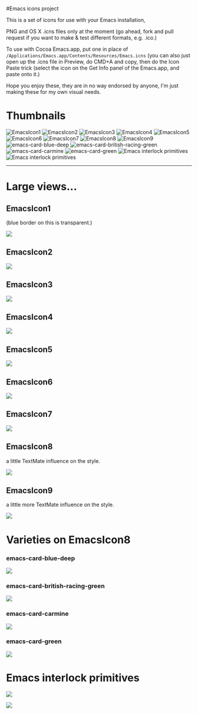#Emacs icons project

This is a set of icons for use with your Emacs installation, 

PNG and OS X .icns files only at the moment (go ahead, fork and pull request if you want to make & test different formats, e.g. .ico.) 

To use with Cocoa Emacs.app, put one in place of `/Applications/Emacs.app/Contents/Resources/Emacs.icns` (you can also just open up the .icns file in Preview, do CMD+A and copy, then do the Icon Paste trick (select the icon on the Get Info panel of the Emacs.app, and paste onto it.) 

Hope you enjoy these, they are in no way endorsed by anyone, I'm just making these for my own visual needs.


# Thumbnails

![EmacsIcon1](https://github.com/jasonm23/emacs-icons-project/raw/master/thumbs/EmacsIcon1.png) ![EmacsIcon2](https://github.com/jasonm23/emacs-icons-project/raw/master/thumbs/EmacsIcon2.png) ![EmacsIcon3](https://github.com/jasonm23/emacs-icons-project/raw/master/thumbs/EmacsIcon3.png) ![EmacsIcon4](https://github.com/jasonm23/emacs-icons-project/raw/master/thumbs/EmacsIcon4.png) ![EmacsIcon5](https://github.com/jasonm23/emacs-icons-project/raw/master/thumbs/EmacsIcon5.png) ![EmacsIcon6](https://github.com/jasonm23/emacs-icons-project/raw/master/thumbs/EmacsIcon6.png) ![EmacsIcon7](https://github.com/jasonm23/emacs-icons-project/raw/master/thumbs/EmacsIcon7.png) ![EmacsIcon8](https://github.com/jasonm23/emacs-icons-project/raw/master/thumbs/EmacsIcon8.png) ![EmacsIcon9](https://github.com/jasonm23/emacs-icons-project/raw/master/thumbs/EmacsIcon9.png) ![emacs-card-blue-deep](https://github.com/jasonm23/emacs-icons-project/raw/master/thumbs/emacs-card-blue-deep.png) ![emacs-card-british-racing-green](https://github.com/jasonm23/emacs-icons-project/raw/master/thumbs/emacs-card-british-racing-green.png) ![emacs-card-carmine](https://github.com/jasonm23/emacs-icons-project/raw/master/thumbs/emacs-card-carmine.png) ![emacs-card-green](https://github.com/jasonm23/emacs-icons-project/raw/master/thumbs/emacs-card-green.png) ![Emacs interlock primitives](https://github.com/jasonm23/emacs-icons-project/raw/master/thumbs/emacs-interlock-v1.png) ![Emacs interlock primitives](https://github.com/jasonm23/emacs-icons-project/raw/master/thumbs/emacs-interlock-v2.png)


--- 

# Large views... 

## EmacsIcon1 

(blue border on this is transparent.)

![](https://github.com/jasonm23/emacs-icons-project/raw/master/EmacsIcon1.png)

## EmacsIcon2

![](https://github.com/jasonm23/emacs-icons-project/raw/master/EmacsIcon2.png)

## EmacsIcon3

![](https://github.com/jasonm23/emacs-icons-project/raw/master/EmacsIcon3.png)

## EmacsIcon4

![](https://github.com/jasonm23/emacs-icons-project/raw/master/EmacsIcon4.png)

## EmacsIcon5

![](https://github.com/jasonm23/emacs-icons-project/raw/master/EmacsIcon5.png)

## EmacsIcon6

![](https://github.com/jasonm23/emacs-icons-project/raw/master/EmacsIcon6.png)

## EmacsIcon7

![](https://github.com/jasonm23/emacs-icons-project/raw/master/EmacsIcon7.png)

## EmacsIcon8

a little TextMate influence on the style.

![](https://github.com/jasonm23/emacs-icons-project/raw/master/EmacsIcon8.png)

## EmacsIcon9

a little more TextMate influence on the style.

![](https://github.com/jasonm23/emacs-icons-project/raw/master/EmacsIcon9.png)

# Varieties on EmacsIcon8

### emacs-card-blue-deep

![](https://github.com/jasonm23/emacs-icons-project/raw/master/emacs-card-blue-deep.png)

### emacs-card-british-racing-green

![](https://github.com/jasonm23/emacs-icons-project/raw/master/emacs-card-british-racing-green.png)

### emacs-card-carmine

![](https://github.com/jasonm23/emacs-icons-project/raw/master/emacs-card-carmine.png)

### emacs-card-green

![](https://github.com/jasonm23/emacs-icons-project/raw/master/emacs-card-green.png)

# Emacs interlock primitives 

![](https://github.com/jasonm23/emacs-icons-project/raw/master/emacs-interlock-v1.png)

![](https://github.com/jasonm23/emacs-icons-project/raw/master/emacs-interlock-v2.png)
